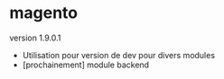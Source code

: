 magento
=======

version 1.9.0.1

- Utilisation pour version de dev pour divers modules
- [prochainement] module backend
